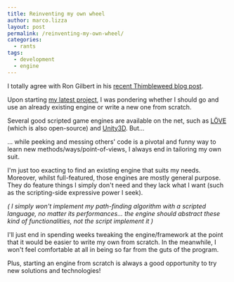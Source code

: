 ```yaml
---
title: Reinventing my own wheel
author: marco.lizza
layout: post
permalink: /reinventing-my-own-wheel/
categories:
  - rants
tags:
  - development
  - engine
---
```

I totally agree with Ron Gilbert in his [recent Thimbleweed blog post](http://blog.thimbleweedpark.com/engine).

Upon starting [my latest project][1], I was pondering whether I should go and use an already existing engine or write a new one from scratch.

Several good scripted game engines are available on the net, such as [LÖVE](http://love2d.org) (which is also open-source) and [Unity3D](http://unity3d.com). But...

... while peeking and messing others' code is a pivotal and funny way to learn new methods/ways/point-of-views, I always end in tailoring my own suit.

I'm just too exacting to find an existing engine that suits my needs. Moreover, whilst full-featured, those engines are mostly general purpose. They do feature things I simply don't need and they lack what I want (such as the scripting-side expressive power I seek).

*( I simply won't implement my path-finding algorithm with a scripted language, no matter its performances... the engine should abstract these kind of functionalities, not the script implement it )*

I'll just end in spending weeks tweaking the engine/framework at the point that it would be easier to write my own from scratch. In the meanwhile, I won't feel comfortable at all in being so far from the guts of the program.

Plus, starting an engine from scratch is always a good opportunity to try new solutions and technologies!

 [1]: http://blog.brainasylum.com/a-modern-one-please/ "A modern one, please"